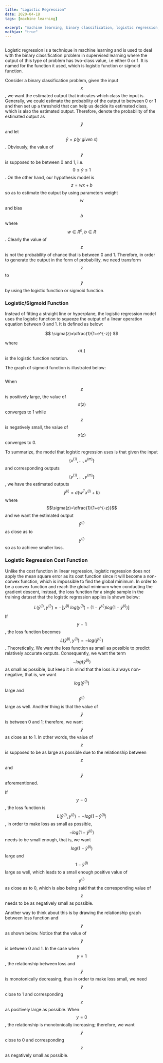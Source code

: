 ```yaml
---
title: "Logistic Regression"
date: 2020-04-18
tags: [machine learning]

excerpt: "machine learning, binary classification, logistic regression, logistic funtion"
mathjax: "true"
---
```

<img src="{{ site.url }}{{ site.baseurl }}/images/logistic regression/header_img.png" alt="">


Logistic regression is a technique in machine learning and is used to deal with the binary classification problem in supervised learning where the output of this type of problem has two-class value, i.e either 0 or 1. It is named for the function it used, which is logistic function or sigmoid function.

Consider a binary classification problem, given the input $$x$$, we want the estimated output that indicates which class the input is. Generally, we could estimate the probability of the output to between 0 or 1 and then set up a threshold that can help us decide its estimated class, which is also the estimated output. Therefore, denote the probability of the estimated output as $$\hat{y}$$ and let $$ \hat{y} = p(y~given~x) $$. Obviously, the value of $$\hat{y}$$ is supposed to be between 0 and 1, i.e. $$0 \le \hat{y} \le 1$$. On the other hand, our hypothesis model is $$z=wx+b$$ so as to estimate the output by using parameters weight $$w$$ and bias $$b$$ where $$w\in R^n, b\in R$$. Clearly the value of $$z$$ is not the probability of chance that is between 0 and 1. Therefore, in order to generate the output in the form of probability, we need transform $$z$$ to $$\hat{y}$$ by using the logistic function or sigmoid function.


### Logistic/Sigmoid Function
Instead of fitting a straight line or hyperplane, the logistic regression model uses the logistic function to squeeze the output of a linear operation equation between 0 and 1. It is defined as below:

$$
\sigma(z)=\dfrac{1}{1+e^{-z}}
$$

where $$\sigma(.)$$ is the logistic function notation.

The graph of sigmoid function is illustrated below:

<img src="{{ site.url }}{{ site.baseurl }}/images/logistic regression/sigmoid_function.jfif" alt="">

When $$z$$ is positively large, the value of $$\sigma(z)$$ converges to 1 while $$z$$ is negatively small, the value of $$\sigma(z)$$ converges to 0.

To summarize, the model that logistic regression uses is that given the input $$\{x^{(1)},...,x^{(m)}\}$$ and corresponding outputs $$\{y^{(1)},...,y^{(m)}\}$$, we have the estimated outputs $$\hat{y}^{(i)}=\sigma(w^Tx^{(i)}+b)$$ where $$\sigma(z)=\dfrac{1}{1+e^{-z}}$$ and we want the estimated output $$\hat{y}^{(i)}$$ as close as to $$y^{(i)}$$ so as to achieve smaller loss.

### Logistic Regression Cost Function
Unlike the cost function in linear regression, logistic regression does not apply the mean square error as its cost function since it will become a non-convex function, which is impossible to find the global minimum. In order to be a convex function and reach the global minimum when conducting the gradient descent, instead, the loss function for a single sample in the training dataset that the logistic regression applies is shown below:

$$
L(\hat{y}^{(i)},y^{(i)})=-[y^{(i)}~log(y^{(i)})+(1-y^{(i)})log(1-\hat{y}^{(i)})]
$$

If $$y=1$$, the loss function becomes $$L(\hat{y}^{(i)},y^{(i)})=-log(\hat{y}^{(i)})$$. Theoretically, We want the loss function as small as possible to predict relatively accurate outputs. Consequently, we want the term $$-log(\hat{y}^{(i)})$$ as small as possible, but keep it in mind that the loss is always non-negative, that is, we want $$log(\hat{y}^{(i)})$$ large and $$\hat{y}^{(i)}$$ large as well. Another thing is that the value of $$\hat{y}$$ is between 0 and 1; therefore, we want $$\hat{y}$$ as close as to 1. In other words, the value of $$z$$ is supposed to be as large as possible due to the relationship between $$z$$ and $$\hat{y}$$ aforementioned.

If $$y=0$$, the loss function is $$L(\hat{y}^{(i)},y^{(i)})=-log(1-\hat{y}^{(i)})$$, in order to make loss as small as possible, $$-log(1-\hat{y}^{(i)})$$ needs to be small enough, that is, we want $$log(1-\hat{y}^{(i)})$$ large and $$1-\hat{y}^{(i)}$$ large as well, which leads to a small enough positive value of $$\hat{y}^{(i)}$$ as close as to 0, which is also being said that the corresponding value of $$z$$ needs to be as negatively small as possible.

Another way to think about this is by drawing the relationship graph between loss function and $$\hat{y}$$ as shown below. Notice that the value of $$\hat{y}$$ is between 0 and 1. In the case when $$y=1$$, the relationship between loss and $$\hat{y}$$ is monotonically decreasing, thus in order to make loss small, we need $$\hat{y}$$ close to 1 and corresponding $$z$$ as positively large as possible. When $$y=0$$, the relationship is monotonically increasing; therefore, we want $$\hat{y}$$ close to 0 and corresponding $$z$$ as negatively small as possible.

<img src="{{ site.url }}{{ site.baseurl }}/images/logistic regression/loss_vs_y.PNG" alt="">
